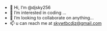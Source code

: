- 👋 Hi, I’m @djsky256
- 👀 I’m interested in coding ...
- 💞️ I’m looking to collaborate on anything...
- 📫 u can reach me at skywtbcdjz@gmail.com

<!---
djsky256/djsky256 is a ✨ special ✨ repository because its `README.md` (this file) appears on your GitHub profile.
You can click the Preview link to take a look at your changes.
--->
